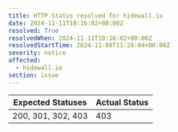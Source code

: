 ```yaml
---
title: HTTP Status resolved for hidewall.io
date: 2024-11-11T10:16:02+00:00Z
resolved: True
resolvedWhen: 2024-11-11T10:16:02+00:00Z
resolvedStartTime: 2024-11-08T11:28:04+00:00Z
severity: notice
affected:
  - hidewall.io
section: issue
---
```


| Expected Statuses | Actual Status  |
|-------------------|----------------|
| 200, 301, 302, 403 | 403 |
